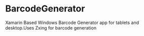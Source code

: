 # BarcodeGenerator
Xamarin Based Windows Barcode Generator app for tablets and desktop.Uses Zxing for barcode generation
